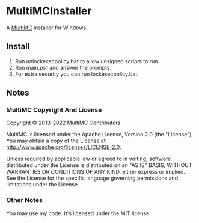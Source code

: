 # MultiMCInstaller

A [MultiMC](https://multimc.org/) installer for Windows. 

## Install

1. Run unlockexecpolicy.bat to allow unsigned scripts to run.
2. Run main.ps1 and answer the prompts.
3. For extra security you can run lockexecpolicy.bat.

## Notes

### MultiMC Copyright And License

Copyright © 2013-2022 MultiMC Contributors

MultiMC is licensed under the Apache License, Version 2.0 (the "License"). You may obtain a copy of the License at http://www.apache.org/licenses/LICENSE-2.0.

Unless required by applicable law or agreed to in writing, software distributed under the License is distributed on an "AS IS" BASIS, WITHOUT WARRANTIES OR CONDITIONS OF ANY KIND, either express or implied. See the License for the specific language governing permissions and limitations under the License.

### Other Notes

You may use my code. It's licensed under the MIT license.
